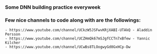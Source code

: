 ### Some DNN building practice everyweek
### Few nice channels to code along with are the followings:
	- https://www.youtube.com/channel/UCkzW5JSFwvKRjXABI-UTAkQ - Aladdin Persson 
	- https://www.youtube.com/channel/UCZHmQk67mSJgfCCTn7xBfew - Yannic Kilcher
	- https://www.youtube.com/channel/UCwBs8TLOogwyGd0GxHCp-Dw
